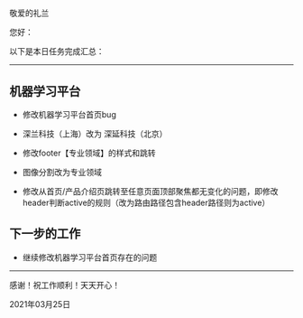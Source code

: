 #

敬爱的礼兰

您好：

以下是本日任务完成汇总：

---

## 机器学习平台

- 修改机器学习平台首页bug
- 深兰科技（上海）改为 深延科技（北京）
- 修改footer【专业领域】的样式和跳转

- 图像分割改为专业领域
- 修改从首页/产品介绍页跳转至任意页面顶部聚焦都无变化的问题，即修改header判断active的规则（改为路由路径包含header路径则为active）

## 下一步的工作

- 继续修改机器学习平台首页存在的问题

---
感谢！祝工作顺利！天天开心！

2021年03月25日
